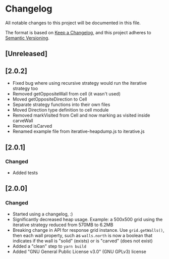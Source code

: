 # Changelog

All notable changes to this project will be documented in this file.

The format is based on [Keep a Changelog](https://keepachangelog.com/en/1.0.0/),
and this project adheres to [Semantic Versioning](https://semver.org/spec/v2.0.0.html).

## [Unreleased]

## [2.0.2]

- Fixed bug where using recursive strategy would run the iterative strategy too
- Removed getOppositeWall from cell (it wasn't used)
- Moved getOppositeDirection to Cell
- Separate strategy functions into their own files
- Moved Direction type definition to cell module
- Removed markVisited from Cell and now marking as visited inside carveWall
- Removed isCarved
- Renamed example file from iterative-heapdump.js to iterative.js

## [2.0.1]

### Changed

- Added tests

## [2.0.0]

### Changed

- Started using a changelog, :)
- Significantly decreased heap usage. Example: a 500x500 grid using the iterative strategy reduced from 570MB to 6.2MB
- Breaking change in API for response grid instance. Use `grid.getWalls()`, then each wall property, such as `walls.north` is now a boolean that indicates if the wall is "solid" (exists) or is "carved" (does not exist)
- Added a "clean" step to `yarn build`
- Added "GNU General Public License v3.0" (GNU GPLv3) license
